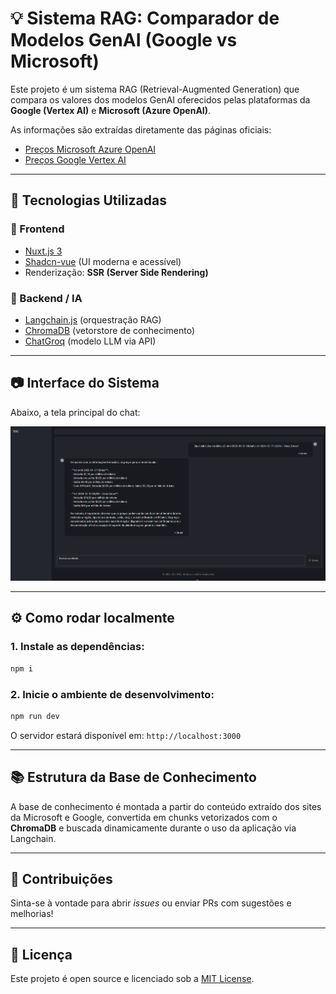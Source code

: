# 💡 Sistema RAG: Comparador de Modelos GenAI (Google vs Microsoft)

Este projeto é um sistema RAG (Retrieval-Augmented Generation) que compara os valores dos modelos GenAI oferecidos pelas plataformas da **Google (Vertex AI)** e **Microsoft (Azure OpenAI)**.

As informações são extraídas diretamente das páginas oficiais:
- [Preços Microsoft Azure OpenAI](https://azure.microsoft.com/en-us/pricing/details/cognitive-services/openai-service/)
- [Preços Google Vertex AI](https://cloud.google.com/vertex-ai/generative-ai/pricing?hl=pt-br)

---

## 🚀 Tecnologias Utilizadas

### 🔧 Frontend
- [Nuxt.js 3](https://nuxt.com/)
- [Shadcn-vue](https://github.com/shadcn-ui/vue) (UI moderna e acessível)
- Renderização: **SSR (Server Side Rendering)**

### 🧠 Backend / IA
- [Langchain.js](https://js.langchain.com/) (orquestração RAG)
- [ChromaDB](https://www.trychroma.com/) (vetorstore de conhecimento)
- [ChatGroq](https://www.groq.com/) (modelo LLM via API)

---

## 📷 Interface do Sistema

Abaixo, a tela principal do chat:

![Chat RAG](chat_screen.png)

---

## ⚙️ Como rodar localmente

### 1. Instale as dependências:
```bash
npm i
```

### 2. Inicie o ambiente de desenvolvimento:
```bash
npm run dev
```

O servidor estará disponível em: `http://localhost:3000`

---

## 📚 Estrutura da Base de Conhecimento

A base de conhecimento é montada a partir do conteúdo extraído dos sites da Microsoft e Google, convertida em chunks vetorizados com o **ChromaDB** e buscada dinamicamente durante o uso da aplicação via Langchain.

---

## 📩 Contribuições

Sinta-se à vontade para abrir _issues_ ou enviar PRs com sugestões e melhorias!

---

## 📄 Licença

Este projeto é open source e licenciado sob a [MIT License](LICENSE).
